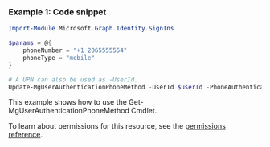 ### Example 1: Code snippet

```powershellImport-Module Microsoft.Graph.Identity.SignIns

$params = @{
	phoneNumber = "+1 2065555554"
	phoneType = "mobile"
}

# A UPN can also be used as -UserId.
Update-MgUserAuthenticationPhoneMethod -UserId $userId -PhoneAuthenticationMethodId $phoneAuthenticationMethodId -BodyParameter $params
```
This example shows how to use the Get-MgUserAuthenticationPhoneMethod Cmdlet.
To learn about permissions for this resource, see the [permissions reference](/graph/permissions-reference).

